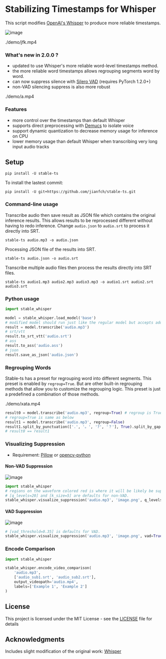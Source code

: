 # Stabilizing Timestamps for Whisper

This script modifies [OpenAI's Whisper](https://github.com/openai/whisper) to produce more reliable timestamps.

![image](./demo/jfk.PNG)


./demo/jfk.mp4


### What's new in 2.0.0 ?
- updated to use Whisper's more reliable word-level timestamps method. 
- the more reliable word timestamps allows regrouping segments word by word.
- can now suppress silence with [Silero VAD](https://github.com/snakers4/silero-vad) (requires PyTorch 1.2.0+)
- non-VAD silencing suppress is also more robust 


./demo/a.mp4


### Features
- more control over the timestamps than default Whisper
- supports direct preprocessing with [Demucs](https://github.com/facebookresearch/demucs) to isolate voice
- support dynamic quantization to decrease memory usage for inference on CPU
- lower memory usage than default Whisper when transcribing very long input audio tracks

## Setup
```
pip install -U stable-ts
```

To install the lastest commit:
```
pip install -U git+https://github.com/jianfch/stable-ts.git
```

### Command-line usage
Transcribe audio then save result as JSON file which contains the original inference results. 
This allows results to be reprocessed different without having to redo inference.
Change `audio.json` to `audio.srt` to process it directly into SRT.
```commandline
stable-ts audio.mp3 -o audio.json
```
Processing JSON file of the results into SRT.
```commandline
stable-ts audio.json -o audio.srt
```
Transcribe multiple audio files then process the results directly into SRT files.
```commandline
stable-ts audio1.mp3 audio2.mp3 audio3.mp3 -o audio1.srt audio2.srt audio3.srt
```

### Python usage
```python
import stable_whisper

model = stable_whisper.load_model('base')
# modified model should run just like the regular model but accepts additional parameters
result = model.transcribe('audio.mp3')
# srt/vtt
result.to_srt_vtt('audio.srt')
# ass
result.to_ass('audio.ass')
# json
result.save_as_json('audio.json')
```

### Regrouping Words
Stable-ts has a preset for regrouping word into different segments. This preset is enabled by `regroup=True`.
But are other built-in regrouping methods that allow you to customize the regrouping logic. 
This preset is just a predefined a combination of those methods.


./demo/xata.mp4


```python
result0 = model.transcribe('audio.mp3', regroup=True) # regroup is True by default
# regroup=True is same as below
result1 = model.transcribe('audio.mp3', regroup=False)
result1.split_by_punctuation(['.', '。', '?', '？'], True).split_by_gap(.5).merge_by_gap(.15).unlock_all_segments()
# result0 == result1
```

### Visualizing Suppression
- Requirement: [Pillow](https://github.com/python-pillow/Pillow) or [opencv-python](https://github.com/opencv/opencv-python)
#### Non-VAD Suppression
![image](./demo/novad.png)
```python
import stable_whisper
# regions on the waveform colored red is where it will be likely be suppressed and marked to as silent
# [q_levels=20] and [k_size=5] are defaults for non-VAD.
stable_whisper.visualize_suppression('audio.mp3', 'image.png', q_levels=20, k_size = 5) 
```
#### VAD Suppression
![image](./demo/vad.png)
```python
# [vad_threshold=0.35] is defaults for VAD.
stable_whisper.visualize_suppression('audio.mp3', 'image.png', vad=True, vad_threshold=0.35)
```

### Encode Comparison 
```python
import stable_whisper

stable_whisper.encode_video_comparison(
    'audio.mp3', 
    ['audio_sub1.srt', 'audio_sub2.srt'], 
    output_videopath='audio.mp4', 
    labels=['Example 1', 'Example 2']
)
```



## License
This project is licensed under the MIT License - see the [LICENSE](LICENSE) file for details

## Acknowledgments
Includes slight modification of the original work: [Whisper](https://github.com/openai/whisper)
